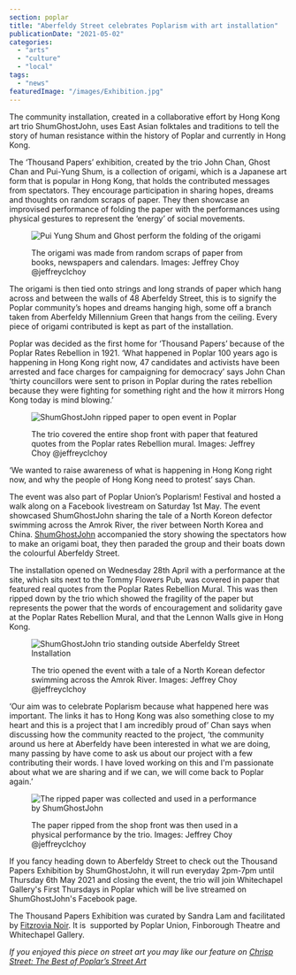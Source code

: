 ```yaml
---
section: poplar
title: "Aberfeldy Street celebrates Poplarism with art installation"
publicationDate: "2021-05-02"
categories: 
  - "arts"
  - "culture"
  - "local"
tags: 
  - "news"
featuredImage: "/images/Exhibition.jpg"
---
```


The community installation, created in a collaborative effort by Hong Kong art trio ShumGhostJohn, uses East Asian folktales and traditions to tell the story of human resistance within the history of Poplar and currently in Hong Kong.

The ‘Thousand Papers’ exhibition, created by the trio John Chan, Ghost Chan and Pui-Yung Shum, is a collection of origami, which is a Japanese art form that is popular in Hong Kong, that holds the contributed messages from spectators. They encourage participation in sharing hopes, dreams and thoughts on random scraps of paper. They then showcase an improvised performance of folding the paper with the performances using physical gestures to represent the ‘energy’ of social movements. 

<figure>

![Pui Yung Shum and Ghost perform the folding of the origami](/images/DSC06754-1024x683.jpg)

<figcaption>

The origami was made from random scraps of paper from books, newspapers and calendars. Images: Jeffrey Choy @jeffreyclchoy

</figcaption>

</figure>

The origami is then tied onto strings and long strands of paper which hang across and between the walls of 48 Aberfeldy Street, this is to signify the Poplar community’s hopes and dreams hanging high, some off a branch taken from Aberfeldy Millennium Green that hangs from the ceiling. Every piece of origami contributed is kept as part of the installation. 

Poplar was decided as the first home for ‘Thousand Papers’ because of the Poplar Rates Rebellion in 1921. ‘What happened in Poplar 100 years ago is happening in Hong Kong right now, 47 candidates and activists have been arrested and face charges for campaigning for democracy’ says John Chan ‘thirty councillors were sent to prison in Poplar during the rates rebellion because they were fighting for something right and the how it mirrors Hong Kong today is mind blowing.’

<figure>

![ShumGhostJohn ripped paper to open event in Poplar](/images/The-opening-of-Thousand-Papers-1024x683.jpg)

<figcaption>

The trio covered the entire shop front with paper that featured quotes from the Poplar rates Rebellion mural. Images: Jeffrey Choy @jeffreyclchoy

</figcaption>

</figure>

‘We wanted to raise awareness of what is happening in Hong Kong right now, and why the people of Hong Kong need to protest’ says Chan.  
  
The event was also part of Poplar Union’s Poplarism! Festival and hosted a walk along on a Facebook livestream on Saturday 1st May. The event showcased ShumGhostJohn sharing the tale of a North Koreon defector swimming across the Amrok River, the river between North Korea and China. [ShumGhostJohn](https://www.ghostandjohn.art/shumghostjohn) accompanied the story showing the spectators how to make an origami boat, they then paraded the group and their boats down the colourful Aberfeldy Street. 

The installation opened on Wednesday 28th April with a performance at the site, which sits next to the Tommy Flowers Pub, was covered in paper that featured real quotes from the Poplar Rates Rebellion Mural. This was then ripped down by the trio which showed the fragility of the paper but represents the power that the words of encouragement and solidarity gave at the Poplar Rates Rebellion Mural, and that the Lennon Walls give in Hong Kong.

<figure>

![ShumGhostJohn trio standing outside Aberfeldy Street Installation](/images/standing-outside-shop-aberfeldy-1024x683.jpg)

<figcaption>

The trio opened the event with a tale of a North Korean defector swimming across the Amrok River. Images: Jeffrey Choy @jeffreyclchoy

</figcaption>

</figure>

‘Our aim was to celebrate Poplarism because what happened here was important. The links it has to Hong Kong was also something close to my heart and this is a project that I am incredibly proud of’ Chan says when discussing how the community reacted to the project, ‘the community around us here at Aberfeldy have been interested in what we are doing, many passing by have come to ask us about our project with a few contributing their words. I have loved working on this and I'm passionate about what we are sharing and if we can, we will come back to Poplar again.’ 

<figure>

![The ripped paper was collected and used in a performance by ShumGhostJohn](/images/ShumGhostJohn-scrunched-paper-1024x683.jpg)

<figcaption>

The paper ripped from the shop front was then used in a physical performance by the trio. Images: Jeffrey Choy @jeffreyclchoy

</figcaption>

</figure>

If you fancy heading down to Aberfeldy Street to check out the Thousand Papers Exhibition by ShumGhostJohn, it will run everyday 2pm-7pm until Thursday 6th May 2021 and closing the event, the trio will join Whitechapel Gallery's First Thursdays in Poplar which will be live streamed on ShumGhostJohn's Facebook page.

The Thousand Papers Exhibition was curated by Sandra Lam and facilitated by [Fitzrovia Noir](https://www.spacehive.com/making-space-in-poplar#/latestPledges). It is  supported by Poplar Union, Finborough Theatre and Whitechapel Gallery.

_If you enjoyed this piece on street art you may like our feature on [Chrisp Street: The Best of Poplar’s Street Art](https://poplarlondon.co.uk/chrisp-street-the-best-of-poplars-street-art/)_
